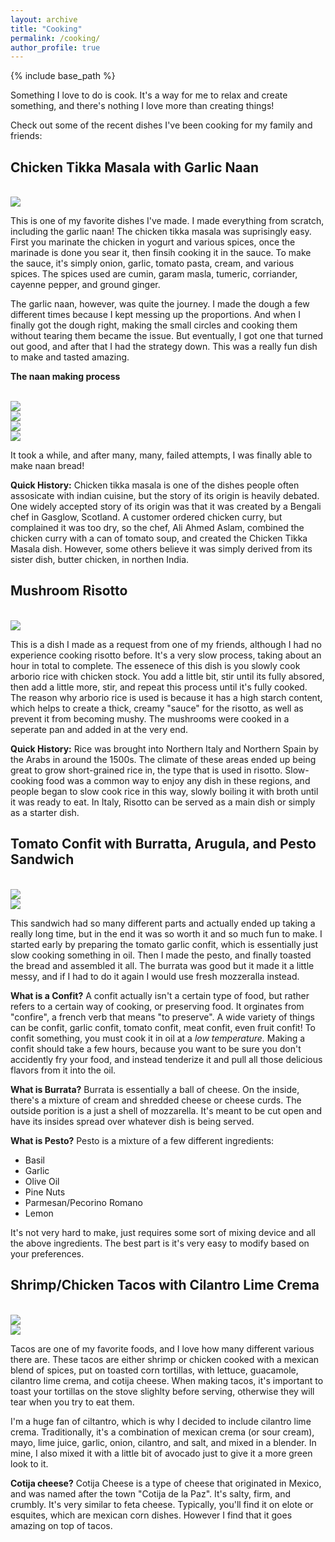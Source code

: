 ```yaml
---
layout: archive
title: "Cooking"
permalink: /cooking/
author_profile: true
---
```


{% include base_path %}

Something I love to do is cook. It's a way for me to relax and create something, and there's nothing I love more than creating things!

Check out some of the recent dishes I've been cooking for my family and friends:



## Chicken Tikka Masala with Garlic Naan

<br/><img src='/images/Cooking/Tikki Masla.JPG'>

This is one of my favorite dishes I've made. I made everything from scratch, including the garlic naan! The chicken tikka masala was suprisingly easy. First you marinate the chicken in yogurt and various spices, once the marinade is done you sear it, then finsih cooking it in the sauce. To make the sauce, it's simply onion, garlic, tomato pasta, cream, and various spices. The spices used are cumin, garam masla, tumeric, corriander, cayenne pepper, and ground ginger.  

 The garlic naan, however,  was quite the journey. I made the dough a few different times because I kept messing up the proportions. And when I finally got the dough right, making the small circles and cooking them without tearing them became the issue. But eventually, I got one that turned out good, and after that I had the strategy down. This was a really fun dish to make and tasted amazing.

**The naan making process**

<br/><img src='/images/Cooking/naan3.jpg'>
<br/><img src='/images/Cooking/naan1.jpg'>
<br/><img src='/images/Cooking/naan2.jpg'>
<br/><img src='/images/Cooking/naan4.jpg'>

It took a while, and after many, many, failed attempts, I was finally able to make naan bread!


**Quick History:**
Chicken tikka masala is one of the dishes people often assosicate with indian cuisine, but the story of its origin is heavily debated. One widely accepted story of its origin was that it was created by a Bengali chef in Gasglow, Scotland. A customer ordered chicken curry, but complained it was too dry, so the chef, Ali Ahmed Aslam, combined the chicken curry with a can of tomato soup, and created the Chicken Tikka Masala dish. However, some others believe it was simply derived from its sister dish, butter chicken, in northen India. 


## Mushroom Risotto

<br/><img src='/images/Cooking/Risotto.jpg'>

This is a dish I made as a request from one of my friends, although I had no experience cooking risotto before. It's a very slow process, taking about an hour in total to complete. The essenece of this dish is you slowly cook arborio rice with chicken stock. You add a little bit, stir until its fully absored, then add a little more, stir, and repeat this process until it's fully cooked. The reason why arborio rice is used is because it has a high starch content, which helps to create a thick, creamy "sauce" for the risotto, as well as prevent it from becoming mushy. The mushrooms were cooked in a seperate pan and added in at the very end. 

**Quick History:**
Rice was brought into Northern Italy and Northern Spain by the Arabs in around the 1500s. The climate of these areas ended up being great to grow short-grained rice in, the type that is used in risotto. Slow-cooking food was a common way to enjoy any dish in these regions, and people began to slow cook rice in this way, slowly boiling it with broth until it was ready to eat. In Italy, Risotto can be served as a main dish or simply as a starter dish. 



## Tomato Confit with Burratta, Arugula, and Pesto Sandwich 

<br/><img src='/images/Cooking/Confit.JPG'>
<br/><img src='/images/Cooking/Sandwich.JPG'>


This sandwich had so many different parts and actually ended up taking a really long time, but in the end it was so worth it and so much fun to make. I started early by preparing the tomato garlic confit, which is essentially just slow cooking something in oil. Then I made the pesto, and finally toasted the bread and assembled it all. The burrata was good but it made it a little messy, and if I had to do it again I would use fresh mozzeralla instead.

**What is a Confit?**
A confit actually isn't a certain type of food, but rather refers to a certain way of cooking, or preserving food. It orginates from "confire", a french verb that means "to preserve". A wide variety of things can be confit, garlic confit, tomato confit, meat confit, even fruit confit! To confit something, you must cook it in oil at a *low temperature.* Making a confit should take a few hours, because you want to be sure you don't accidently fry your food, and instead tenderize it and pull all those delicious flavors from it into the oil.

**What is Burrata?**
Burrata is essentially a ball of cheese. On the inside, there's a mixture of cream and shredded cheese or cheese curds. The outside porition is a just a shell of mozzarella. It's meant to be cut open and have its insides spread over whatever dish is being served. 

**What is Pesto?**
Pesto is a mixture of a few different ingredients:
* Basil
* Garlic
* Olive Oil
* Pine Nuts
* Parmesan/Pecorino Romano 
* Lemon

It's not very hard to make, just requires some sort of mixing device and all the above ingredients. The best part is it's very easy to modify based on your preferences. 

## Shrimp/Chicken Tacos with Cilantro Lime Crema

<br/><img src='/images/Cooking/Tacos.jpg'>
<br/><img src='/images/Cooking/Tacos2.jpg'>


Tacos are one of my favorite foods, and I love how many different various there are. These tacos are either shrimp or chicken cooked with a mexican blend of spices, put on toasted corn tortillas, with lettuce, guacamole, cilantro lime crema, and cotija cheese. When making tacos, it's important to toast your tortillas on the stove slighlty before serving, otherwise they will tear when you try to eat them.

I'm a huge fan of ciltantro, which is why I decided to include cilantro lime crema. Traditionally, it's a combination of mexican crema (or sour cream), mayo, lime juice, garlic, onion, cilantro, and salt, and mixed in a blender. In mine, I also mixed it with a little bit of avocado just to give it a more green look to it. 

**Cotija cheese?**
Cotija Cheese is a type of cheese that originated in Mexico, and was named after the town "Cotija de la Paz". It's salty, firm, and crumbly. It's very similar to feta cheese. Typically, you'll find it on elote or esquites, which are mexican corn dishes. However I find that it goes amazing on top of tacos. 